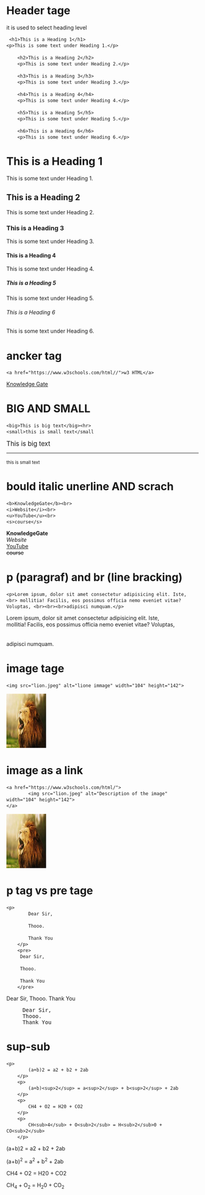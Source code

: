 # Header tage

it is used to select heading level

```
 <h1>This is a Heading 1</h1>
<p>This is some text under Heading 1.</p>

    <h2>This is a Heading 2</h2>
    <p>This is some text under Heading 2.</p>

    <h3>This is a Heading 3</h3>
    <p>This is some text under Heading 3.</p>

    <h4>This is a Heading 4</h4>
    <p>This is some text under Heading 4.</p>

    <h5>This is a Heading 5</h5>
    <p>This is some text under Heading 5.</p>

    <h6>This is a Heading 6</h6>
    <p>This is some text under Heading 6.</p>
```
<h1>This is a Heading 1</h1>
    <p>This is some text under Heading 1.</p>
<h2>This is a Heading 2</h2>
    <p>This is some text under Heading 2.</p>
<h3>This is a Heading 3</h3>
    <p>This is some text under Heading 3.</p>
<h4>This is a Heading 4</h4>
    <p>This is some text under Heading 4.</p>
<h5>This is a Heading 5</h5>
    <p>This is some text under Heading 5.</p>
<h6>This is a Heading 6</h6>
    <p>This is some text under Heading 6.</p>

# ancker tag
``` 
<a href="https://www.w3schools.com/html//">w3 HTML</a>
```
 <a href="https://www.w3schools.com/html/">Knowledge Gate</a>
 
 # BIG AND SMALL

 ```
<big>This is big text</big><hr>
<small>this is small text</small
 ```
 <big>This is big text</big><hr>
    <small>this is small text</small>
 # bould italic unerline AND scrach
 ```
<b>KnowledgeGate</b><br>
<i>Website</i><br>
<u>YouTube</u><br>
<s>course</s>
```

<b>KnowledgeGate</b><br>
<i>Website</i><br>
<u>YouTube</u><br>
<s>course</s>

# p (paragraf) and br (line bracking) 
```
<p>Lorem ipsum, dolor sit amet consectetur adipisicing elit. Iste, <br> mollitia! Facilis, eos possimus officia nemo eveniet vitae? Voluptas, <br><br><br>adipisci numquam.</p>
```
<p>Lorem ipsum, dolor sit amet consectetur adipisicing elit. Iste, <br> mollitia! Facilis, eos possimus officia nemo eveniet vitae? Voluptas, <br><br><br>adipisci numquam.</p>

# image tage 

```
<img src="lion.jpeg" alt="lione immage" width="104" height="142">
```
<img src="lion.jpeg" alt="lione immage" width="104" height="142">

# image as a link

```
<a href="https://www.w3schools.com/html/">
        <img src="lion.jpeg" alt="Description of the image" width="104" height="142">
</a>
```

<a href="https://www.w3schools.com/html/">
        <img src="lion.jpeg" alt="Description of the image" width="104" height="142">
</a>


# p tag vs pre tage 

```
<p>
        Dear Sir,

        Thooo.
   
        Thank You
    </p>
    <pre>
     Dear Sir,

     Thooo.

     Thank You
    </pre>
```

<p>
        Dear Sir,
        Thooo.
        Thank You
</p>


<pre>
     Dear Sir,
     Thooo.
     Thank You
</pre>


# sup-sub 

```
<p>
        (a+b)2 = a2 + b2 + 2ab
    </p>
    <p>
        (a+b)<sup>2</sup> = a<sup>2</sup> + b<sup>2</sup> + 2ab
    </p>
    <p>
        CH4 + O2 = H20 + CO2
    </p>
    <p>
        CH<sub>4</sub> + O<sub>2</sub> = H<sub>2</sub>0 + CO<sub>2</sub>
    </p>
```
<p>
        (a+b)2 = a2 + b2 + 2ab
    </p>
    <p>
        (a+b)<sup>2</sup> = a<sup>2</sup> + b<sup>2</sup> + 2ab
    </p>
    <p>
        CH4 + O2 = H20 + CO2
    </p>
    <p>
        CH<sub>4</sub> + O<sub>2</sub> = H<sub>2</sub>0 + CO<sub>2</sub>
    </p>